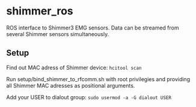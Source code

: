 # shimmer_ros
ROS interface to Shimmer3 EMG sensors. Data can be streamed from several Shimmer
sensors simultaneously.

## Setup
Find out MAC adress of Shimmer device:
```hcitool scan```

Run setup/bind_shimmer_to_rfcomm.sh with root privilegies and providing all
Shimmer MAC adresses as positional arguments.

Add your USER to dialout group:
```sudo usermod -a -G dialout USER```